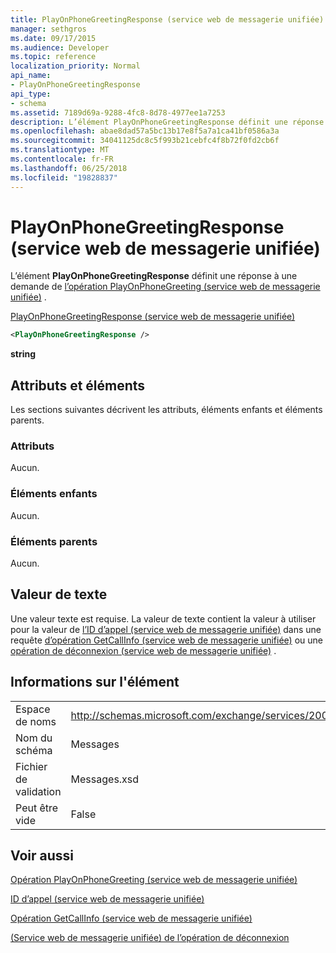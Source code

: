 ```yaml
---
title: PlayOnPhoneGreetingResponse (service web de messagerie unifiée)
manager: sethgros
ms.date: 09/17/2015
ms.audience: Developer
ms.topic: reference
localization_priority: Normal
api_name:
- PlayOnPhoneGreetingResponse
api_type:
- schema
ms.assetid: 7189d69a-9288-4fc8-8d78-4977ee1a7253
description: L’élément PlayOnPhoneGreetingResponse définit une réponse à une demande de (service web de messagerie unifiée) opération PlayOnPhoneGreeting.
ms.openlocfilehash: abae8dad57a5bc13b17e8f5a7a1ca41bf0586a3a
ms.sourcegitcommit: 34041125dc8c5f993b21cebfc4f8b72f0fd2cb6f
ms.translationtype: MT
ms.contentlocale: fr-FR
ms.lasthandoff: 06/25/2018
ms.locfileid: "19828837"
---
```

# <a name="playonphonegreetingresponse-um-web-service"></a>PlayOnPhoneGreetingResponse (service web de messagerie unifiée)

L’élément **PlayOnPhoneGreetingResponse** définit une réponse à une demande de [l’opération PlayOnPhoneGreeting (service web de messagerie unifiée)](playonphonegreeting-operation-um-web-service.md) . 
  
[PlayOnPhoneGreetingResponse (service web de messagerie unifiée)](playonphonegreetingresponse-um-web-service.md)
  
```xml
<PlayOnPhoneGreetingResponse />
```

 **string**
## <a name="attributes-and-elements"></a>Attributs et éléments

Les sections suivantes décrivent les attributs, éléments enfants et éléments parents.
  
### <a name="attributes"></a>Attributs

Aucun.
  
### <a name="child-elements"></a>Éléments enfants

Aucun.
  
### <a name="parent-elements"></a>Éléments parents

Aucun.
  
## <a name="text-value"></a>Valeur de texte

Une valeur texte est requise. La valeur de texte contient la valeur à utiliser pour la valeur de [l’ID d’appel (service web de messagerie unifiée)](callid-um-web-service.md) dans une requête [d’opération GetCallInfo (service web de messagerie unifiée)](getcallinfo-operation-um-web-service.md) ou une [opération de déconnexion (service web de messagerie unifiée)](disconnect-operation-um-web-service.md) . 
  
## <a name="element-information"></a>Informations sur l'élément

|||
|:-----|:-----|
|Espace de noms  <br/> |http://schemas.microsoft.com/exchange/services/2006/messages  <br/> |
|Nom du schéma  <br/> |Messages  <br/> |
|Fichier de validation  <br/> |Messages.xsd  <br/> |
|Peut être vide  <br/> |False  <br/> |
   
## <a name="see-also"></a>Voir aussi



[Opération PlayOnPhoneGreeting (service web de messagerie unifiée)](playonphonegreeting-operation-um-web-service.md)
  
[ID d’appel (service web de messagerie unifiée)](callid-um-web-service.md)
  
[Opération GetCallInfo (service web de messagerie unifiée)](getcallinfo-operation-um-web-service.md)
  
[(Service web de messagerie unifiée) de l’opération de déconnexion](disconnect-operation-um-web-service.md)

